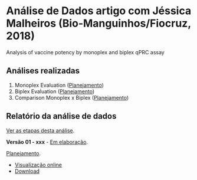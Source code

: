 # Análise de Dados artigo com Jéssica Malheiros (Bio-Manguinhos/Fiocruz, 2018)

Analysis of vaccine potency by monoplex and biplex qPRC assay

## Análises realizadas

1. Monoplex Evaluation ([Planejamento][proj-monoplex])
2. Biplex Evaluation ([Planejamento][proj-biplex])
3. Comparison Monoplex x Biplex ([Planejamento][proj-monobi-comp])

[proj-monoplex]: https://github.com/philsf-biostat/analise_dados_JM_2018a/projects/2
[proj-biplex]: https://github.com/philsf-biostat/analise_dados_JM_2018a/projects/3
[proj-monobi-comp]: https://github.com/philsf-biostat/analise_dados_JM_2018a/projects/4

## Relatório da análise de dados

[Ver as etapas desta análise][releases].

**Versão 01 - xxx** - [Em elaboração][milestone-prequal].

[Planejamento][v01-project].

- [Visualização online][reportviz-v01]
- [Download][docx-v01]

<!-- **Versão 02 - Defesa** - [Em elaboração][milestone-posqual]. -->

<!-- [Planejamento][v02-project]. -->

<!-- - [Visualização online][reportviz-v02] -->
<!-- - Download -->

[releases]: https://github.com/philsf-biostat/analise_dados_JM_2018a/releases/
[milestone-prequal]: https://github.com/philsf-biostat/analise_dados_JM_2018a/milestone/xxx
[reportviz-v01]: report/analise_dados_JM_2018a-v01.md
[docx-v01]: report/analise_dados_JM_2018a-v01.docx?raw=true
[v01-project]: https://github.com/philsf-biostat/analise_dados_JM_2018a/projects/xxx

<!-- [milestone-posqual]: https://github.com/philsf-biostat/analise_dados_JM_2018a/milestone/xxx -->
<!-- [reportviz-v02]: report/analise_dados_JM_2018a-v02.md -->
<!-- [docx-v02]: report/analise_dados_JM_2018a-v02.docx?raw=true -->
<!-- [v02-project]: https://github.com/philsf-biostat/analise_dados_JM_2018a/projects/xxx -->
